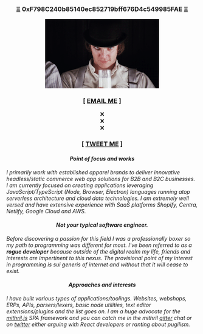 <h3 align="center"><a href="https://ethereum.org/" target="_blank">Ξ</a> 0xF798C240b85140ec852719bff676D4c549985FAE <a href="https://ethereum.org/" target="_blank">Ξ</a></h3>

<p align="center"><img src="https://github.com/panoply/panoply/blob/b28c7c2b6c15276c540e60ccfa92137381de4d8d/sip.gif" width=300px" align="center"></p>
  
  
<h3 align="center">[ <a href="mailto:nicos@gmx.com">EMAIL ME<a/> ]</h3>
<p align="center">
  ❌<br>
  ❌<br>
  ❌
</p>
<h3 align="center">[ <a href="https://twitter.com/sisselsiv" target="_blank">TWEET ME<a/> ]</h3>


  
<h4 align="center"><i>Point of focus and works</i></h4>
  
_I primarily work with established apparel brands to deliver innovative headless/static commerce web app solutions for B2B and B2C businesses. I am currently focused on creating applications leveraging JavaScript/TypeScript (Node, Browser, Electron) languages running atop serverless architecture and cloud data technologies. I am extremely well versed and have extensive experience with SaaS platforms Shopify, Centra, Netlify, Google Cloud and AWS._ 

<h4 align="center"><i>Not your typical software engineer.</i></h4>

_Before discovering a passion for this field I was a professionally boxer so my path to programming was different for most. I've been referred to as a **rogue developer** because outside of the digital realm my life, friends and interests are impertinent to this nexus. The provisional point of my interest in programming is sui generis of internet and without that it will cease to exist._ 

<h4 align="center"><i>Approaches and interests</i></h4>

_I have built various types of applications/toolings. Websites, webshops, ERPs, APIs, parsers/lexers, basic node utilities, text editor extensions/plugins and the list goes on. I am a huge advocate for the [mithril.js](https://mithril.js.org) SPA framework and you can catch me in the mithril [gitter](https://gitter.im/mithriljs/mithril.js) chat or on [twitter](https://twitter.com/sisselsiv) either arguing with React developers or ranting about pugilism._

